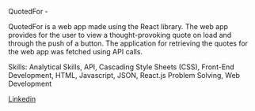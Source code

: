 QuotedFor -

QuotedFor is a web app made using the React library. The web app provides for the user to view a thought-provoking quote on load and through the push of a button. The application for retrieving the quotes for the web app was fetched using API calls.

Skills: Analytical Skills, API, Cascading Style Sheets (CSS), Front-End Development, HTML, Javascript, JSON, React.js Problem Solving, Web Development

[Linkedin](https://www.linkedin.com/in/ryangormican/)
